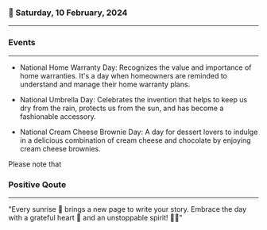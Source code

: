 ### 📅 Saturday, 10 February, 2024
------
### Events
------
- National Home Warranty Day: Recognizes the value and importance of home warranties. It's a day when homeowners are reminded to understand and manage their home warranty plans.

- National Umbrella Day: Celebrates the invention that helps to keep us dry from the rain, protects us from the sun, and has become a fashionable accessory.

- National Cream Cheese Brownie Day: A day for dessert lovers to indulge in a delicious combination of cream cheese and chocolate by enjoying cream cheese brownies.

Please note that
### Positive Qoute
------
"Every sunrise 🌅 brings a new page to write your story. Embrace the day with a grateful heart 💖 and an unstoppable spirit! 💪😊"
